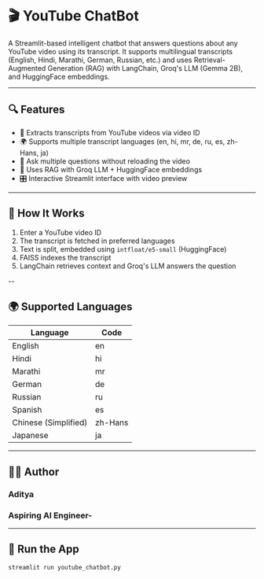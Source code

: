 # 🎬 YouTube ChatBot

A Streamlit-based intelligent chatbot that answers questions about any YouTube video using its transcript. It supports multilingual transcripts (English, Hindi, Marathi, German, Russian, etc.) and uses Retrieval-Augmented Generation (RAG) with LangChain, Groq's LLM (Gemma 2B), and HuggingFace embeddings.

---

## 🔍 Features

- 🎥 Extracts transcripts from YouTube videos via video ID
- 🌍 Supports multiple transcript languages (en, hi, mr, de, ru, es, zh-Hans, ja)
- 💬 Ask multiple questions without reloading the video
- 🧠 Uses RAG with Groq LLM + HuggingFace embeddings
- 🎛️ Interactive Streamlit interface with video preview

---

## 🧠 How It Works

1. Enter a YouTube video ID
2. The transcript is fetched in preferred languages
3. Text is split, embedded using `intfloat/e5-small` (HuggingFace)
4. FAISS indexes the transcript
5. LangChain retrieves context and Groq's LLM answers the question

--
## 🌍 Supported Languages

| Language             | Code    |
| -------------------- | ------- |
| English              | en      |
| Hindi                | hi      |
| Marathi              | mr      |
| German               | de      |
| Russian              | ru      |
| Spanish              | es      |
| Chinese (Simplified) | zh-Hans |
| Japanese             | ja      |

---

## 👨‍💻 Author

### Aditya
### Aspiring AI Engineer-

---
## 🚀 Run the App

```bash
streamlit run youtube_chatbot.py



